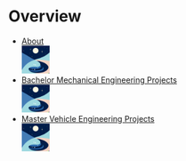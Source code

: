 # Overview
* [About](./about.md) \
  <img src="/assets/img/logo.png" alt="about_banner" width="50"/>
* [Bachelor Mechanical Engineering Projects](./bachelor.md) \
  <img src="/assets/img/logo.png" alt="about_banner" width="50"/>
* [Master Vehicle Engineering Projects](./master.md) \
  <img src="/assets/img/logo.png" alt="about_banner" width="50"/> 
